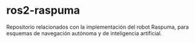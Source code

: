# ros2-raspuma
Repositorio relacionados con la implementación del robot Raspuma, para esquemas de navegación autónoma y de inteligencia artificial. 
